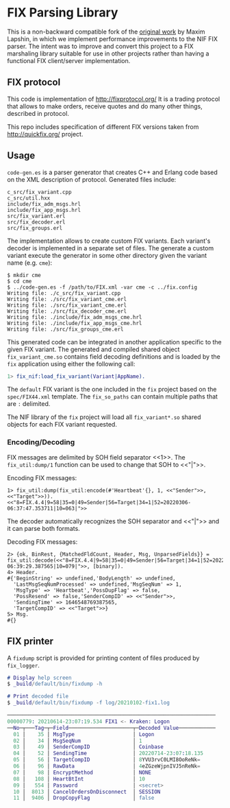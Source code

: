 # FIX Parsing Library

This is a non-backward compatible fork of the
[original work](https://github.com/maxlapshin/fix) by Maxim Lapshin,
in which we implement performance improvements to the
NIF FIX parser.  The intent was to improve and convert this project to a FIX
marshaling library suitable for use in other projects rather than having a
functional FIX client/server implementation.

## FIX protocol

This code is implementation of http://fixprotocol.org/
It is a trading protocol that allows to make orders, receive quotes and do many
other things, described in protocol.

This repo includes specification of different FIX versions taken from
http://quickfix.org/ project.

## Usage

`code-gen.es` is a parser generator that creates C++ and Erlang code based on
the XML description of protocol. Generated files include:
```
c_src/fix_variant.cpp
c_src/util.hxx
include/fix_adm_msgs.hrl
include/fix_app_msgs.hrl
src/fix_variant.erl
src/fix_decoder.erl
src/fix_groups.erl
```
The implementation allows to create custom FIX variants. Each variant's decoder
is implemented in a separate set of files. The generate a custom variant execute
the generator in some other directory given the variant name (e.g. `cme`):
```
$ mkdir cme
$ cd cme
$ ../code-gen.es -f /path/to/FIX.xml -var cme -c ../fix.config
Writing file: ./c_src/fix_variant.cpp
Writing file: ./src/fix_variant_cme.erl
Writing file: ./src/fix_variant_cme.erl
Writing file: ./src/fix_decoder_cme.erl
Writing file: ./include/fix_adm_msgs_cme.hrl
Writing file: ./include/fix_app_msgs_cme.hrl
Writing file: ./src/fix_groups_cme.erl
```

This generated code can be integrated in another application specific to the
given FIX variant.  The generated and compiled shared object `fix_variant_cme.so`
contains field decoding definitions and is loaded by the `fix` application using
either the following call:

```erlang
1> fix_nif:load_fix_variant(Variant|AppName).
```
The `default` FIX variant is the one included in the `fix` project based on the
`spec/FIX44.xml` template.  The `fix_so_paths` can contain multiple paths that
are `:` delimited.

The NIF library of the `fix` project will load all `fix_variant*.so` shared
objects for each FIX variant requested.

### Encoding/Decoding

FIX messages are delimited by SOH field separator <<1>>.  The `fix_util:dump/1`
function can be used to change that SOH to <<"|">>.

Encoding FIX messages:
```
1> fix_util:dump(fix_util:encode(#'Heartbeat'{}, 1, <<"Sender">>, <<"Target">>)).
<<"8=FIX.4.4|9=58|35=0|49=Sender|56=Target|34=1|52=20220306-06:37:47.353711|10=063|">>
```

The decoder automatically recognizes the SOH separator and <<"|">> and it can
parse both formats.

Decoding FIX messages:
```
2> {ok, BinRest, {MatchedFldCount, Header, Msg, UnparsedFields}} = fix_util:decode(<<"8=FIX.4.4|9=58|35=0|49=Sender|56=Target|34=1|52=20220306-06:39:29.387565|10=079|">>, [binary]).
4> Header.
#{'BeginString' => undefined,'BodyLength' => undefined,
  'LastMsgSeqNumProcessed' => undefined,'MsgSeqNum' => 1,
  'MsgType' => 'Heartbeat','PossDupFlag' => false,
  'PossResend' => false,'SenderCompID' => <<"Sender">>,
  'SendingTime' => 1646548769387565,
  'TargetCompID' => <<"Target">>}
5> Msg.
#{}
```

## FIX printer

A `fixdump` script is provided for printing content of files produced by `fix_logger`.

```erlang
# Display help screen
$ _build/default/bin/fixdump -h

# Print decoded file
$ _build/default/bin/fixdump -f log/20210102-fix1.log

────────────────────────────────────────────────────────────────────
00000779: 20210614-23:07:19.534 FIX1 <- Kraken: Logon
──No─┬───Tag─┬─Field─────────────────────┬─Decoded Value────────────
  01 │    35 │ MsgType                   │ Logon
  02 │    34 │ MsgSeqNum                 │ 1
  03 │    49 │ SenderCompID              │ Coinbase
  04 │    52 │ SendingTime               │ 20220714-23:07:18.135
  05 │    56 │ TargetCompID              │ 8YVU3rvC0LMI8OoReNk=
  06 │    96 │ RawData                   │ 4eZGzeWjpnIVJ5nReNk=
  07 │    98 │ EncryptMethod             │ NONE
  08 │   108 │ HeartBtInt                │ 10
  09 │   554 │ Password                  │ <secret>
  10 │  8013 │ CancelOrdersOnDisconnect  │ SESSION
  11 │  9406 │ DropCopyFlag              │ false 
```
